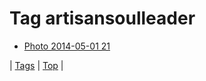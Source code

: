 <!--
title: Tag artisansoulleader
date: 2020-06-28T15:26:59.521Z
tags:
-->
# Tag artisansoulleader

 * [Photo 2014-05-01 21](84457658109.md)

| [Tags](tags.md) | [Top](index.md) |
